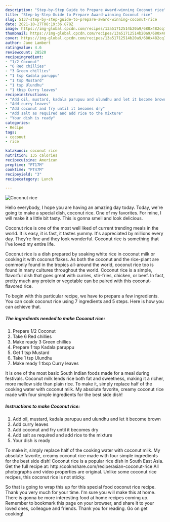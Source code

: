 ```yaml
---
description: "Step-by-Step Guide to Prepare Award-winning Coconut rice"
title: "Step-by-Step Guide to Prepare Award-winning Coconut rice"
slug: 5137-step-by-step-guide-to-prepare-award-winning-coconut-rice
date: 2021-10-27T08:19:36.878Z
image: https://img-global.cpcdn.com/recipes/13a51712514b20a9/680x482cq70/coconut-rice-recipe-main-photo.jpg
thumbnail: https://img-global.cpcdn.com/recipes/13a51712514b20a9/680x482cq70/coconut-rice-recipe-main-photo.jpg
cover: https://img-global.cpcdn.com/recipes/13a51712514b20a9/680x482cq70/coconut-rice-recipe-main-photo.jpg
author: Jane Lambert
ratingvalue: 4.6
reviewcount: 28520
recipeingredient:
- "1/2 Coconut"
- "6 Red chillies"
- "3 Green chillies"
- "1 tsp Kadala paruppu"
- "1 tsp Mustard"
- "1 tsp Ulundhu"
- "1 tbsp Curry leaves"
recipeinstructions:
- "Add oil, mustard, kadala parupuu and ulundhu and let it become brown"
- "Add curry leaves"
- "Add coconut and fry until it becomes dry"
- "Add salt as required and add rice to the mixture"
- "Your dish is ready"
categories:
- Recipe
tags:
- coconut
- rice

katakunci: coconut rice 
nutrition: 135 calories
recipecuisine: American
preptime: "PT17M"
cooktime: "PT47M"
recipeyield: "3"
recipecategory: Lunch

---
```



![Coconut rice](https://img-global.cpcdn.com/recipes/13a51712514b20a9/680x482cq70/coconut-rice-recipe-main-photo.jpg)

Hello everybody, I hope you are having an amazing day today. Today, we're going to make a special dish, coconut rice. One of my favorites. For mine, I will make it a little bit tasty. This is gonna smell and look delicious.

Coconut rice is one of the most well liked of current trending meals in the world. It is easy, it is fast, it tastes yummy. It's appreciated by millions every day. They're fine and they look wonderful. Coconut rice is something that I've loved my entire life.

Coconut rice is a dish prepared by soaking white rice in coconut milk or cooking it with coconut flakes. As both the coconut and the rice-plant are commonly found in the tropics all-around the world, coconut rice too is found in many cultures throughout the world. Coconut rice is a simple, flavorful dish that goes great with curries, stir-fries, chicken, or beef. In fact, pretty much any protein or vegetable can be paired with this coconut-flavored rice.


To begin with this particular recipe, we have to prepare a few ingredients. You can cook coconut rice using 7 ingredients and 5 steps. Here is how you can achieve that.

<!--inarticleads1-->

##### The ingredients needed to make Coconut rice:

1. Prepare 1/2 Coconut
1. Take 6 Red chillies
1. Make ready 3 Green chillies
1. Prepare 1 tsp Kadala paruppu
1. Get 1 tsp Mustard
1. Take 1 tsp Ulundhu
1. Make ready 1 tbsp Curry leaves


It is one of the most basic South Indian foods made for a meal during festivals. Coconut milk lends rice both fat and sweetness, making it a richer, more mellow side than plain rice. To make it, simply replace half of the cooking water with coconut milk. My absolute favorite, creamy coconut rice made with four simple ingredients for the best side dish! 

<!--inarticleads2-->

##### Instructions to make Coconut rice:

1. Add oil, mustard, kadala parupuu and ulundhu and let it become brown
1. Add curry leaves
1. Add coconut and fry until it becomes dry
1. Add salt as required and add rice to the mixture
1. Your dish is ready


To make it, simply replace half of the cooking water with coconut milk. My absolute favorite, creamy coconut rice made with four simple ingredients for the best side dish! Coconut rice is a popular rice dish in South East Asia. Get the full recipe at: http:/cooknshare.com/recipe/asian-coconut-rice All photographs and video properties are original. Unlike some coconut rice recipes, this coconut rice is not sticky. 

So that is going to wrap this up for this special food coconut rice recipe. Thank you very much for your time. I'm sure you will make this at home. There is gonna be more interesting food at home recipes coming up. Remember to bookmark this page on your browser, and share it to your loved ones, colleague and friends. Thank you for reading. Go on get cooking!
